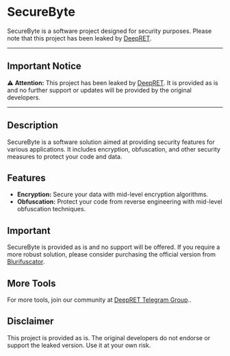 # SecureByte

SecureByte is a software project designed for security purposes. Please note that this project has been leaked by [DeepRET](https://t.me/DeepRET/91/239).

---

## Important Notice

⚠️ **Attention:** This project has been leaked by [DeepRET](https://t.me/DeepRET/91/239). It is provided as is and no further support or updates will be provided by the original developers.

---

## Description

SecureByte is a software solution aimed at providing security features for various applications. It includes encryption, obfuscation, and other security measures to protect your code and data.

## Features

- **Encryption:** Secure your data with mid-level encryption algorithms.
- **Obfuscation:** Protect your code from reverse engineering with mid-level obfuscation techniques.

## Important

SecureByte is provided as is and no support will be offered. If you require a more robust solution, please consider purchasing the official version from [Blurifuscator](https://t.me/DeepRET/29/439).

## More Tools

For more tools, join our community at [DeepRET Telegram Group](https://t.me/DeepRET)..

## Disclaimer

This project is provided as is. The original developers do not endorse or support the leaked version. Use it at your own risk.
